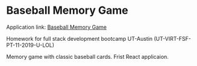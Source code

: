 # Baseball Memory Game

Application link: [Baseball Memory Game](https://legends-of-baseball.herokuapp.com)

Homework for full stack development bootcamp UT-Austin (UT-VIRT-FSF-PT-11-2019-U-LOL)

Memory game with classic baseball cards. Frist React applicaion. 
